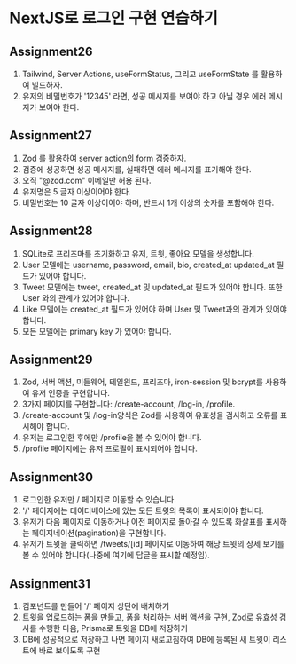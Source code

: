# NextJS로 로그인 구현 연습하기

## Assignment26

1. Tailwind, Server Actions, useFormStatus, 그리고 useFormState 를 활용하여 빌드하자.
2. 유저의 비밀번호가 '12345' 라면, 성공 메시지를 보여야 하고 아닐 경우 에러 메시지가 보여야 한다.

## Assignment27

1. Zod 를 활용하여 server action의 form 검증하자.
2. 검증에 성공하면 성공 메시지를, 실패하면 에러 메시지를 표기해야 한다.
3. 오직 "@zod.com" 이메일만 허용 된다.
4. 유저명은 5 글자 이상이어야 한다.
5. 비밀번호는 10 글자 이상이어야 하며, 반드시 1개 이상의 숫자를 포함해야 한다.

## Assignment28

1. SQLite로 프리즈마를 초기화하고 유저, 트윗, 좋아요 모델을 생성합니다.
2. User 모델에는 username, password, email, bio, created_at updated_at 필드가 있어야 합니다.
3. Tweet 모델에는 tweet, created_at 및 updated_at 필드가 있어야 합니다. 또한 User 와의 관계가 있어야 합니다.
4. Like 모델에는 created_at 필드가 있어야 하며 User 및 Tweet과의 관계가 있어야 합니다.
5. 모든 모델에는 primary key 가 있어야 합니다.

## Assignment29

1. Zod, 서버 액션, 미들웨어, 테일윈드, 프리즈마, iron-session 및 bcrypt를 사용하여 유저 인증을 구현합니다.
2. 3가지 페이지를 구현합니다: /create-account, /log-in, /profile.
3. /create-account 및 /log-in양식은 Zod를 사용하여 유효성을 검사하고 오류를 표시해야 합니다.
4. 유저는 로그인한 후에만 /profile을 볼 수 있어야 합니다.
5. /profile 페이지에는 유저 프로필이 표시되어야 합니다.

## Assignment30

1. 로그인한 유저만 / 페이지로 이동할 수 있습니다.
2. '/' 페이지에는 데이터베이스에 있는 모든 트윗의 목록이 표시되어야 합니다.
3. 유저가 다음 페이지로 이동하거나 이전 페이지로 돌아갈 수 있도록 화살표를 표시하는 페이지네이션(pagination)을 구현합니다.
4. 유저가 트윗을 클릭하면 /tweets/[id] 페이지로 이동하여 해당 트윗의 상세 보기를 볼 수 있어야 합니다(나중에 여기에 답글을 표시할 예정임).

## Assignment31

1. 컴포넌트를 만들어 '/' 페이지 상단에 배치하기
2. 트윗을 업로드하는 폼을 만들고, 폼을 처리하는 서버 액션을 구현, Zod로 유효성 검사를 수행한 다음, Prisma로 트윗을 DB에 저장하기
3. DB에 성공적으로 저장하고 나면 페이지 새로고침하여 DB에 등록된 새 트윗이 리스트에 바로 보이도록 구현
